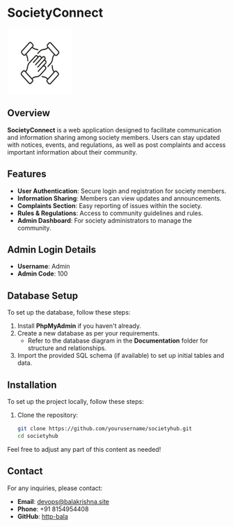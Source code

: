 # SocietyConnect

<img src="./Images/logo.PNG" alt="SocietyHUB Logo" width="150" height="150"> 

## Overview

**SocietyConnect** is a web application designed to facilitate communication and information sharing among society members. Users can stay updated with notices, events, and regulations, as well as post complaints and access important information about their community.

## Features

- **User Authentication**: Secure login and registration for society members.
- **Information Sharing**: Members can view updates and announcements.
- **Complaints Section**: Easy reporting of issues within the society.
- **Rules & Regulations**: Access to community guidelines and rules.
- **Admin Dashboard**: For society administrators to manage the community.

## Admin Login Details

- **Username**: Admin
- **Admin Code**: 100

## Database Setup

To set up the database, follow these steps:

1. Install **PhpMyAdmin** if you haven't already.
2. Create a new database as per your requirements. 
   - Refer to the database diagram in the **Documentation** folder for structure and relationships.
3. Import the provided SQL schema (if available) to set up initial tables and data.

## Installation

To set up the project locally, follow these steps:

1. Clone the repository:
   ```bash
   git clone https://github.com/yourusername/societyhub.git
   cd societyhub
Feel free to adjust any part of this content as needed!


## Contact

For any inquiries, please contact:

- **Email**: [devops@balakrishna.site](mailto:devops@balakrishna.site)
- **Phone**: +91 8154954408
- **GitHub**: [http-bala](https://github.com/http-bala)
